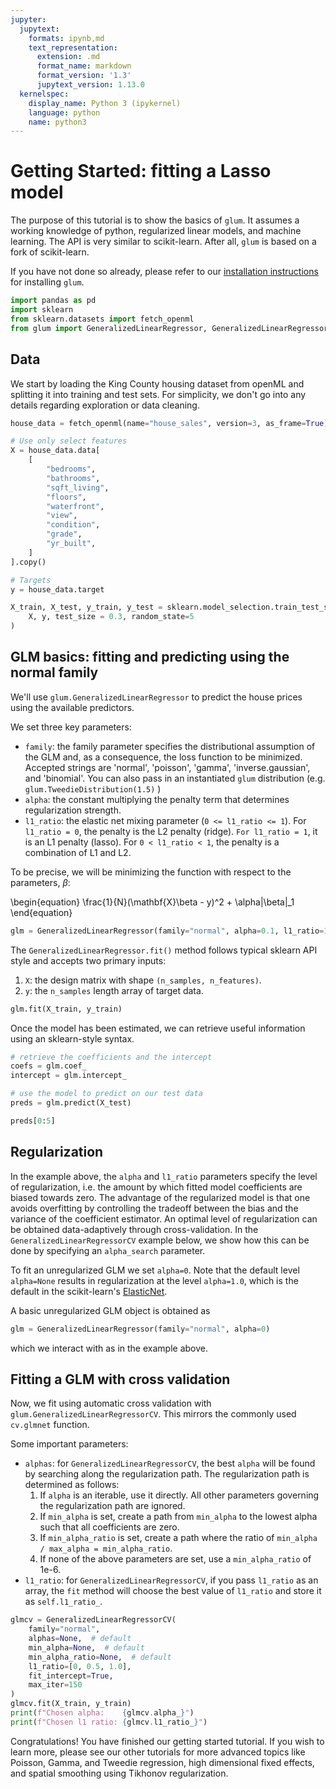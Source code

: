 ```yaml
---
jupyter:
  jupytext:
    formats: ipynb,md
    text_representation:
      extension: .md
      format_name: markdown
      format_version: '1.3'
      jupytext_version: 1.13.0
  kernelspec:
    display_name: Python 3 (ipykernel)
    language: python
    name: python3
---
```


<!-- #region tags=[] -->
# Getting Started: fitting a Lasso model

The purpose of this tutorial is to show the basics of `glum`. It assumes a working knowledge of python, regularized linear models, and machine learning. The API is very similar to scikit-learn. After all, `glum` is based on a fork of scikit-learn.

If you have not done so already, please refer to our [installation instructions](../install.rst) for installing `glum`.
<!-- #endregion -->

```python
import pandas as pd
import sklearn
from sklearn.datasets import fetch_openml
from glum import GeneralizedLinearRegressor, GeneralizedLinearRegressorCV
```

## Data

We start by loading the King County housing dataset from openML and splitting it into training and test sets. For simplicity, we don't go into any details regarding exploration or data cleaning.

```python
house_data = fetch_openml(name="house_sales", version=3, as_frame=True)

# Use only select features
X = house_data.data[
    [
        "bedrooms",
        "bathrooms",
        "sqft_living",
        "floors",
        "waterfront",
        "view",
        "condition",
        "grade",
        "yr_built",
    ]
].copy()

# Targets
y = house_data.target
```

```python
X_train, X_test, y_train, y_test = sklearn.model_selection.train_test_split(
    X, y, test_size = 0.3, random_state=5
)
```

## GLM basics: fitting and predicting using the normal family

We'll use `glum.GeneralizedLinearRegressor` to predict the house prices using the available predictors.

We set three key parameters:

- `family`: the family parameter specifies the distributional assumption of the GLM and, as a consequence, the loss function to be minimized. Accepted strings are 'normal', 'poisson', 'gamma', 'inverse.gaussian', and 'binomial'. You can also pass in an instantiated `glum` distribution (e.g. `glum.TweedieDistribution(1.5)` )
- `alpha`: the constant multiplying the penalty term that determines regularization strength.
- `l1_ratio`: the elastic net mixing parameter (`0 <= l1_ratio <= 1`). For `l1_ratio = 0`, the penalty is the L2 penalty (ridge). ``For l1_ratio = 1``, it is an L1 penalty (lasso).  For ``0 < l1_ratio < 1``, the penalty is a combination of L1 and L2.

To be precise, we will be minimizing the function with respect to the parameters, $\beta$:

\begin{equation}
\frac{1}{N}(\mathbf{X}\beta - y)^2 + \alpha\|\beta\|_1
\end{equation}

```python
glm = GeneralizedLinearRegressor(family="normal", alpha=0.1, l1_ratio=1)
```

The `GeneralizedLinearRegressor.fit()` method follows typical sklearn API style and accepts two primary inputs:

1. `X`: the design matrix with shape `(n_samples, n_features)`.
2. `y`: the `n_samples` length array of target data.

```python
glm.fit(X_train, y_train)
```

Once the model has been estimated, we can retrieve useful information using an sklearn-style syntax.

```python
# retrieve the coefficients and the intercept
coefs = glm.coef_
intercept = glm.intercept_

# use the model to predict on our test data
preds = glm.predict(X_test)

preds[0:5]
```

## Regularization

In the example above, the `alpha` and `l1_ratio` parameters specify the level of regularization, i.e. the amount by which fitted model coefficients are biased towards zero.
The advantage of the regularized model is that one avoids overfitting by controlling the tradeoff between the bias and the variance of the coefficient estimator.
An optimal level of regularization can be obtained data-adaptively through cross-validation. In the `GeneralizedLinearRegressorCV` example below, we show how this can be done by specifying an `alpha_search` parameter.

To fit an unregularized GLM we set `alpha=0`. Note that the default level `alpha=None` results in regularization at the level `alpha=1.0`, which is the default in the scikit-learn's [ElasticNet](https://scikit-learn.org/stable/modules/generated/sklearn.linear_model.ElasticNet.html).

A basic unregularized GLM object is obtained as
```python
glm = GeneralizedLinearRegressor(family="normal", alpha=0)
```
which we interact with as in the example above.

## Fitting a GLM with cross validation

Now, we fit using automatic cross validation with `glum.GeneralizedLinearRegressorCV`. This mirrors the commonly used `cv.glmnet` function.

Some important parameters:

- `alphas`: for `GeneralizedLinearRegressorCV`, the best `alpha` will be found by searching along the regularization path. The regularization path is determined as follows:
    1. If `alpha` is an iterable, use it directly. All other parameters
        governing the regularization path are ignored.
    2. If `min_alpha` is set, create a path from `min_alpha` to the
        lowest alpha such that all coefficients are zero.
    3. If `min_alpha_ratio` is set, create a path where the ratio of
        `min_alpha / max_alpha = min_alpha_ratio`.
    4. If none of the above parameters are set, use a `min_alpha_ratio`
        of 1e-6.
- `l1_ratio`: for `GeneralizedLinearRegressorCV`, if you pass `l1_ratio` as an array, the `fit` method will choose the best value of `l1_ratio` and store it as `self.l1_ratio_`.

```python
glmcv = GeneralizedLinearRegressorCV(
    family="normal",
    alphas=None,  # default
    min_alpha=None,  # default
    min_alpha_ratio=None,  # default
    l1_ratio=[0, 0.5, 1.0],
    fit_intercept=True,
    max_iter=150
)
glmcv.fit(X_train, y_train)
print(f"Chosen alpha:    {glmcv.alpha_}")
print(f"Chosen l1 ratio: {glmcv.l1_ratio_}")
```

Congratulations! You have finished our getting started tutorial. If you wish to learn more, please see our other tutorials for more advanced topics like Poisson, Gamma, and Tweedie regression, high dimensional fixed effects, and spatial smoothing using Tikhonov regularization.

```python

```
